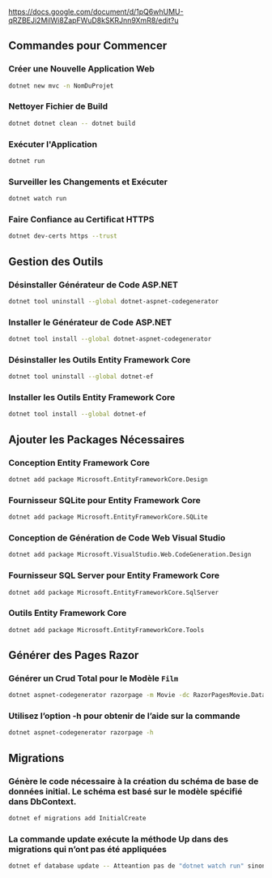 https://docs.google.com/document/d/1pQ6whUMU-qRZBEJi2MilWi8ZapFWuD8kSKRJnn9XmR8/edit?u
## Commandes pour Commencer

### Créer une Nouvelle Application Web
```bash
dotnet new mvc -n NomDuProjet
```

### Nettoyer Fichier de Build
```bash
dotnet dotnet clean -- dotnet build
```

### Exécuter l'Application
```bash
dotnet run
```

### Surveiller les Changements et Exécuter
```bash
dotnet watch run
```

### Faire Confiance au Certificat HTTPS
```bash
dotnet dev-certs https --trust
```

## Gestion des Outils

### Désinstaller Générateur de Code ASP.NET
```bash
dotnet tool uninstall --global dotnet-aspnet-codegenerator
```

### Installer le Générateur de Code ASP.NET
```bash
dotnet tool install --global dotnet-aspnet-codegenerator
```

### Désinstaller  les Outils Entity Framework Core
```bash
dotnet tool uninstall --global dotnet-ef
```

### Installer les Outils Entity Framework Core
```bash
dotnet tool install --global dotnet-ef
```

## Ajouter les Packages Nécessaires

### Conception Entity Framework Core
```bash
dotnet add package Microsoft.EntityFrameworkCore.Design
```

### Fournisseur SQLite pour Entity Framework Core
```bash
dotnet add package Microsoft.EntityFrameworkCore.SQLite
```

### Conception de Génération de Code Web Visual Studio
```bash
dotnet add package Microsoft.VisualStudio.Web.CodeGeneration.Design
```

### Fournisseur SQL Server pour Entity Framework Core
```bash
dotnet add package Microsoft.EntityFrameworkCore.SqlServer
```

### Outils Entity Framework Core
```bash
dotnet add package Microsoft.EntityFrameworkCore.Tools
```

## Générer des Pages Razor

### Générer un Crud Total pour le Modèle `Film`
```bash
dotnet aspnet-codegenerator razorpage -m Movie -dc RazorPagesMovie.Data.RazorPagesMovieContext -udl -outDir Pages/Movies --referenceScriptLibraries --databaseProvider sqlite
```

### Utilisez l’option -h pour obtenir de l’aide sur la commande
```bash
dotnet aspnet-codegenerator razorpage -h
```

## Migrations

### Génère le code nécessaire à la création du schéma de base de données initial. Le schéma est basé sur le modèle spécifié dans DbContext.
```bash
dotnet ef migrations add InitialCreate
```

### La commande update exécute la méthode Up dans des migrations qui n’ont pas été appliquées 
```bash 
dotnet ef database update -- Atteantion pas de "dotnet watch run" sinon conflit
```